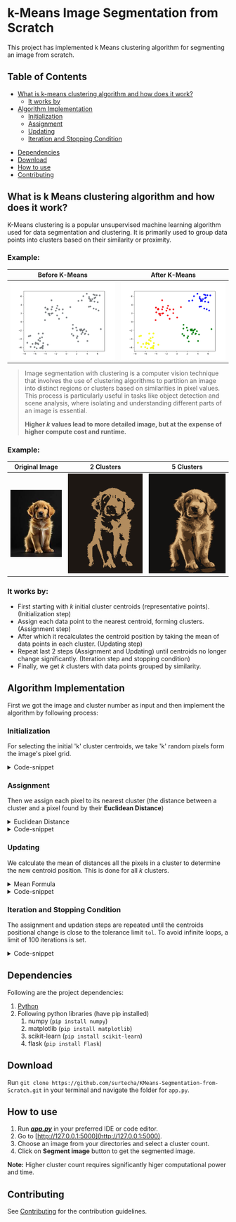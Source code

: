 # k-Means Image Segmentation from Scratch

This project has implemented k Means clustering algorithm for segmenting an image from scratch.

## Table of Contents

- [What is k-means clustering algorithm and how does it work?](#what-is-kmeans-clustering-algorithm-and-how-does-it-work)
    - [It works by](#it-works-by)
- [Algorithm Implementation](#algorithm-implementation)
    - [Initialization](#initialization)
    - [Assignment](#assignment)
    - [Updating](#updating)
    - [Iteration and Stopping Condition](#iteration-and-stopping-condition)
<!-- - [Content of repository](#content-of-repository) -->
- [Dependencies](#dependencies)
- [Download](#download)
- [How to use](#how-to-use)
- [Contributing](#contributing)

## What is k Means clustering algorithm and how does it work?
K-Means clustering is a popular unsupervised machine learning algorithm used for data segmentation and clustering. It is primarily used to group data points into clusters based on their similarity or proximity.

### Example:

| Before K-Means                                          | After K-Means                                   |
| --------------------------------------------------------| ----------------------------------------------- |
| ![Before K-Means](README%20resources/before_kmeans.png) | ![After K-Means](README%20resources/after_kmeans.png) |



> Image segmentation with clustering is a computer vision technique that involves the use of clustering algorithms to partition an image into distinct regions or clusters based on similarities in pixel values. This process is particularly useful in tasks like object detection and scene analysis, where isolating and understanding different parts of an image is essential.
>
> **Higher *k* values lead to more detailed image, but at the expense of higher compute cost and runtime.**



### Example:

| Original Image                                            | 2 Clusters                                          | 5 Clusters                                          |
| --------------------------------------------------------- | --------------------------------------------------- | --------------------------------------------------- |
| ![Before K-Means](README%20resources/before_kmeans_img_seg.jpeg 'Before K-Means') | ![After K-Means (2 Clusters)](README%20resources/after_kmeans_img_seg_2.png 'After K-Means (2 Clusters)') | ![After K-Means (5 Clusters)](README%20resources/after_kmeans_img_seg_5.png 'After K-Means (5 Clusters)') |



### It works by:

- First starting with *k* initial cluster centroids (representative points). (Initialization step)
- Assign each data point to the nearest centroid, forming clusters. (Assignment step)
- After which it recalculates the centroid position by taking the mean of data points in each cluster. (Updating step)
- Repeat last 2 steps (Assignment and Updating) until centroids no longer change significantly. (Iteration step and stopping condition)
- Finally, we get *k* clusters with data points grouped by similarity.

## Algorithm Implementation
First we got the image and cluster number as input and then implement the algorithm by following process:

### Initialization
For selecting the initial 'k' cluster centroids, we take 'k' random pixels form the image's pixel grid.

<details>
<summary>Code-snippet</summary>
    
```python:
    def initialize_centroids(self, X):
        random_indices = np.random.choice(X.shape[0], self.n_clusters, replace=False)
        centroids = X[random_indices]
        return centroids
```
</details>

### Assignment

Then we assign each pixel to its nearest cluster (the distance between a cluster and a pixel found by their **Euclidean Distance**)

<details>
  <summary>Euclidean Distance</summary>
  
$d = \sqrt{(x_2 - x_1)^2 + (y_2 - y_1)^2}$
    
Where:
- $(x_1$, $y_1)$ are coordinates of the first point.
- $(x_2$, $y_2)$ are coordinates of the second point.
- $d$ is the Euclidean distance between $(x_1$, $y_1)$ and $(x_2$, $y_2)$
</details>


<details>
<summary>Code-snippet</summary>
    
```python:
    def assign_clusters(self, X):
        distances = pairwise_distances(X, self.centroids)
        labels = np.argmin(distances, axis=1)
        return labels
```
</details>

### Updating

We calculate the mean of distances all the pixels in a cluster to determine the new centroid position. This is done for all *k* clusters.

<details>
<summary>Mean Formula</summary>
 $Mean = \frac{1}{n} \sum d_{i}$
</details>

<details>
<summary>Code-snippet</summary>
    
```python:
    def update_centroids(self, X):
        new_centroids = np.array([X[self.labels == k].mean(axis=0) for k in range(self.n_clusters)])
        return new_centroids
```
</details>

### Iteration and Stopping Condition

The assignment and updation steps are repeated until the centroids positional change is close to the tolerance limit `tol`. To avoid infinite loops, a limit of 100 iterations is set.

<details>
<summary>Code-snippet</summary>
    
```python:
    for _ in range(self.max_iters):
        prev_centroids = self.centroids.copy()
        self.labels = self.assign_clusters(X)
        self.centroids = self.update_centroids(X)
        if np.linalg.norm(self.centroids - prev_centroids) < self.tol:
            break
```
</details>

<!-- ## Content of repository

|S. No|Name|Extension|Language|Contains|
|:---:|:--:|:-------:|:------:|:------:| -->


## Dependencies

Following are the project dependencies:

1) [Python](https://www.python.org/downloads/)
2) Following python libraries (have pip installed)
    1) numpy (``pip install numpy``)
    2) matplotlib (``pip install matplotlib``)
    3) scikit-learn (``pip install scikit-learn``)
    4) flask (``pip install Flask``)

## Download

Run ```git clone https://github.com/surtecha/KMeans-Segmentation-from-Scratch.git``` in your terminal and navigate the folder for `app.py`.

## How to use

1) Run [***app.py***](./app.py) in your preferred IDE or code editor.
2) Go to [http://127.0.0.1:5000](http://127.0.0.1:5000).
3) Choose an image from your directories and select a cluster count. 
4) Click on **Segment image** button to get the segmented image.

**Note:** Higher cluster count requires significantly higer computational power and time.

## Contributing
See [Contributing](./CONTRIBUTING.md) for the contribution guidelines.
